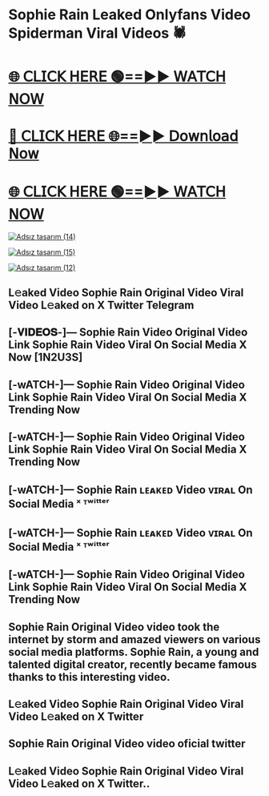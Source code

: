 # Sophie Rain Leaked Onlyfans Video Spiderman Viral Videos 🕷️

# [🌐 𝖢𝖫𝖨𝖢𝖪 𝖧𝖤𝖱𝖤 🟢==►► 𝖶𝖠𝖳𝖢𝖧 𝖭𝖮𝖶](https://shortlinkapp.com/FHeiY)

# [🔴 𝖢𝖫𝖨𝖢𝖪 𝖧𝖤𝖱𝖤 🌐==►► 𝖣𝗈𝗐𝗇𝗅𝗈𝖺𝖽 𝖭𝗈𝗐](https://shortlinkapp.com/FHeiY)

# [🌐 𝖢𝖫𝖨𝖢𝖪 𝖧𝖤𝖱𝖤 🟢==►► 𝖶𝖠𝖳𝖢𝖧 𝖭𝖮𝖶](https://shortlinkapp.com/FHeiY)

[![Adsız tasarım (14)](https://github.com/user-attachments/assets/b0c9e5e5-d72c-4258-8f6b-dad73e25d082)](https://shortlinkapp.com/FHeiY)

[![Adsız tasarım (15)](https://github.com/user-attachments/assets/a070cb08-1f91-45a9-a6ed-6ac666f7c952)](https://shortlinkapp.com/FHeiY)

[![Adsız tasarım (12)](https://github.com/user-attachments/assets/8238d0da-47c1-4813-a4b8-0e995baf5c39)](https://shortlinkapp.com/FHeiY)


## L𝚎aked Video Sophie Rain Original Video Viral Video L𝚎aked on X Twitter Telegram
## [-𝐕𝐈𝐃𝐄𝐎𝐒-]— Sophie Rain Video Original Video Link Sophie Rain Video Viral On Social Media X Now [1N2U3S]
## [-wATCH-]— Sophie Rain Video Original Video Link Sophie Rain Video Viral On Social Media X Trending Now
## [-wATCH-]— Sophie Rain Video Original Video Link Sophie Rain Video Viral On Social Media X Trending Now
## [-wATCH-]— Sophie Rain ʟᴇᴀᴋᴇᴅ Video ᴠɪʀᴀʟ On Social Media ˣ ᵀʷⁱᵗᵗᵉʳ
## [-wATCH-]— Sophie Rain ʟᴇᴀᴋᴇᴅ Video ᴠɪʀᴀʟ On Social Media ˣ ᵀʷⁱᵗᵗᵉʳ
## [-wATCH-]— Sophie Rain Video Original Video Link Sophie Rain Video Viral On Social Media X Trending Now
## Sophie Rain Original Video video took the internet by storm and amazed viewers on various social media platforms. Sophie Rain, a young and talented digital creator, recently became famous thanks to this interesting video.
## L𝚎aked Video Sophie Rain Original Video Viral Video L𝚎aked on X Twitter
## Sophie Rain Original Video video oficial twitter
## L𝚎aked Video Sophie Rain Original Video Viral Video L𝚎aked on X Twitter..
